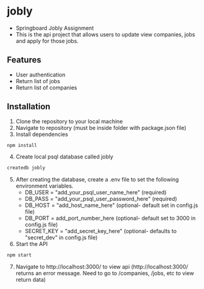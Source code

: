# jobly

- Springboard Jobly Assignment
- This is the api project that allows users to update view companies, jobs and apply for those jobs.

## Features

- User authentication
- Return list of jobs
- Return list of companies

## Installation

1. Clone the repository to your local machine
2. Navigate to repository (must be inside folder with package.json file)
3. Install dependencies

```bash
npm install
```

4. Create local psql database called jobly

```bash
createdb jobly
```

5. After creating the database, create a .env file to set the following environment variables.
   - DB_USER = "add_your_psql_user_name_here" (required)
   - DB_PASS = "add_your_psql_user_password_here" (required)
   - DB_HOST = "add_host_name_here" (optional- default set in config.js file)
   - DB_PORT = add_port_number_here (optional- default set to 3000 in config.js file)
   - SECRET_KEY = "add_secret_key_here" (optional- defaults to "secret_dev" in config.js file)
6. Start the API

```bash
npm start
```

7. Navigate to http://localhost:3000/ to view api (http://localhost:3000/ returns an error message. Need to go to /companies, /jobs, etc to view return data)

